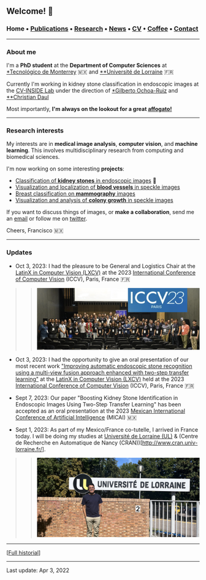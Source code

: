 ## Welcome! 🗻

###  Home • [Publications](/publications) • [Research](/research) • [News](/news) • [CV](/brief_cv) • [Coffee](/coffee) • [Contact](/contact)
---

  
### About me

I'm a **PhD student** at the **Department of Computer Sciences** at <a href="https://tec.mx/es" target="_blank">*Tecnológico de Monterrey</a> 🇲🇽 and <a href="https://www.univ-lorraine.fr" target="_blank">**Université de Lorraine</a> 🇫🇷

Currently I'm working in kidney stone classification in endoscopic images at the [CV-INSIDE Lab](https://www.researchgate.net/lab/CV-INSIDE-Computer-Vision-for-Image-aNalysiS-bIomeDical-Engineering-Gilberto-Ochoa-Ruiz) under the direction of [*Gilberto Ochoa-Ruiz](https://scholar.google.com/citations?user=DDtiliwAAAAJ&hl=en) and [**Christian Daul](https://scholar.google.fr/citations?user=XPH6u74AAAAJ&hl=fr)



Most importantly, **I'm always on the lookout for a great <a href="https://en.wikipedia.org/wiki/Affogato" target="_blank">affogato!</a>**
  
  
---

### Research interests

My interests are in **medical image analysis**, **computer vision**,  and **machine learning**. This involves multidisciplinary research from computing and biomedical sciences. 

  
I'm now working on some interesting **projects**:

*  [Classification of **kidney stones** in endoscopic images](/kidneystones) 📌
*  [Visualization and localization of **blood vessels** in speckle images](/bloodvessels)
*  [Breast classification on **mammography** images](/mammography) 
*  [Visualization and analysis of **colony growth** in speckle images](/colonygrowth) 


If you want to discuss things of images, or **make a collaboration**, send me an [email](mailto:francisco.lopez@ieee.org?subject=%20Hello,%20Francisco)  or follow me on <a href="https://twitter.com/Friscolt" target="_blank">twitter</a>.


Cheers,
Francisco 🇲🇽

---

### Updates

* Oct 3, 2023: I had the pleasure to be General and Logistics Chair at the [LatinX in Computer Vision (LXCV)](https://www.latinxinai.org/iccv-2023) at the 2023 [International Conference of Computer Vision](https://iccv2023.thecvf.com/) (ICCV), Paris, France 🇫🇷 

>> ![ ](/files/iccv2023-lxai.png)

* Oct 3, 2023: I had the opportunity to give an oral presentation of our most recent work ["Improving automatic endoscopic stone recognition using a multi-view fusion approach enhanced with two-step transfer learning"](https://openaccess.thecvf.com/content/ICCV2023W/LXCV/html/Lopez-Tiro_Improving_Automatic_Endoscopic_Stone_Recognition_Using_a_Multi-view_Fusion_Approach_ICCVW_2023_paper.html) at the [LatinX in Computer Vision (LXCV)](https://www.latinxinai.org/iccv-2023) held at the 2023 [International Conference of Computer Vision](https://iccv2023.thecvf.com/) (ICCV), Paris, France 🇫🇷 

* Sept 7, 2023: Our paper "Boosting Kidney Stone Identification in Endoscopic Images Using Two-Step Transfer Learning" has been accepted as an oral presentation at the 2023 [Mexican International Conference of Artificial Intelligence](https://www.micai.org/2023/) (MICAI) 🇲🇽  

* Sept 1, 2023: As part of my Mexico/France co-tutelle, I arrived in France today. I will be doing my studies at [Université de Lorraine (UL)](https://www.univ-lorraine.fr/) & (Centre de Recherche en Automatique de Nancy (CRAN))[http://www.cran.univ-lorraine.fr/].

>> ![ ](/files/ul2023-france.jpeg)



---

[[Full historial](/news)]


--- 
Last update: Apr 3, 2022 
